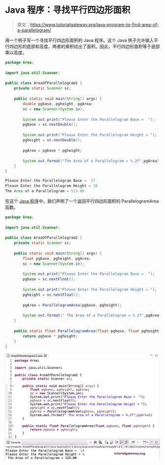 # Java 程序：寻找平行四边形面积

> 原文：<https://www.tutorialgateway.org/java-program-to-find-area-of-a-parallelogram/>

用一个例子写一个寻找平行四边形面积的 Java 程序。这个 Java 例子允许输入平行四边形的底部和高度，两者的乘积给出了面积。因此，平行四边形面积等于底部乘以高度。

```java
package Area;

import java.util.Scanner;

public class AreaOfParallelogram1 {
	private static Scanner sc;

	public static void main(String[] args) {
		double pgbase, pgheight, pgArea; 
		sc = new Scanner(System.in);

		System.out.print("Please Enter the Parallelogram Base =  ");
		pgbase = sc.nextDouble();

		System.out.print("Please Enter the Parallelogram Height = ");
		pgheight = sc.nextDouble();

		pgArea = pgbase * pgheight;

		System.out.format("The Area of a Parallelogram = %.2f",pgArea);
	}
}
```

```java
Please Enter the Parallelogram Base =  27
Please Enter the Parallelogram Height = 19
The Area of a Parallelogram = 513.00
```

在这个 [Java 程序](https://www.tutorialgateway.org/learn-java-programs/)中，我们声明了一个返回平行四边形面积的 ParallelogramArea 函数。

```java
package Area;

import java.util.Scanner;

public class AreaOfParallelogram2 {
	private static Scanner sc;

	public static void main(String[] args) {
		float pgbase, pgheight, pgArea; 
		sc = new Scanner(System.in);

		System.out.print("Please Enter the Parallelogram Base =  ");
		pgbase = sc.nextFloat();

		System.out.print("Please Enter the Parallelogram Height = ");
		pgheight = sc.nextFloat();

		pgArea = ParallelogramArea(pgbase, pgheight);

		System.out.format(" The Area of a Parallelogram = %.2f",pgArea);
	}

	public static float ParallelogramArea(float pgbase, float pgheight) {
		return pgbase * pgheight;
	}
}
```

![Java Program to find Area of a Parallelogram 1](img/f7c2ed56e32081f285e9dfba9ceab65a.png)